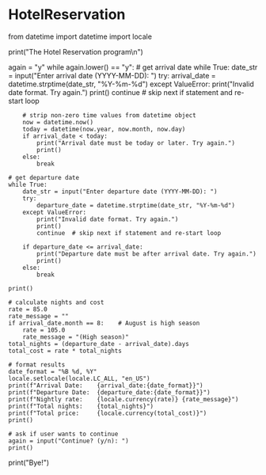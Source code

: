 # HotelReservation
from datetime import datetime
import locale

print("The Hotel Reservation program\n")

again = "y"
while again.lower() == "y":
    # get arrival date
    while True:
        date_str = input("Enter arrival date (YYYY-MM-DD): ")
        try:
            arrival_date = datetime.strptime(date_str, "%Y-%m-%d")
        except ValueError:
            print("Invalid date format. Try again.")
            print()
            continue  # skip next if statement and re-start loop

        # strip non-zero time values from datetime object
        now = datetime.now()
        today = datetime(now.year, now.month, now.day)        
        if arrival_date < today:
            print("Arrival date must be today or later. Try again.")
            print()
        else:
            break

    # get departure date
    while True:
        date_str = input("Enter departure date (YYYY-MM-DD): ")
        try:
            departure_date = datetime.strptime(date_str, "%Y-%m-%d")
        except ValueError:
            print("Invalid date format. Try again.")
            print()
            continue  # skip next if statement and re-start loop
            
        if departure_date <= arrival_date:
            print("Departure date must be after arrival date. Try again.")
            print()
        else:
            break
        
    print()

    # calculate nights and cost
    rate = 85.0
    rate_message = ""
    if arrival_date.month == 8:    # August is high season
        rate = 105.0
        rate_message = "(High season)"
    total_nights = (departure_date - arrival_date).days
    total_cost = rate * total_nights

    # format results
    date_format = "%B %d, %Y"
    locale.setlocale(locale.LC_ALL, "en_US")
    print(f"Arrival Date:    {arrival_date:{date_format}}")
    print(f"Departure Date:  {departure_date:{date_format}}")
    print(f"Nightly rate:    {locale.currency(rate)} {rate_message}")
    print(f"Total nights:    {total_nights}")
    print(f"Total price:     {locale.currency(total_cost)}")
    print()

    # ask if user wants to continue
    again = input("Continue? (y/n): ")
    print()
        
print("Bye!")
